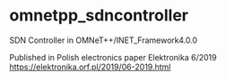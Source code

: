 # omnetpp_sdncontroller
SDN Controller in OMNeT++/INET_Framework4.0.0


Published in Polish electronics paper Elektronika 6/2019
https://elektronika.orf.pl/2019/06-2019.html
